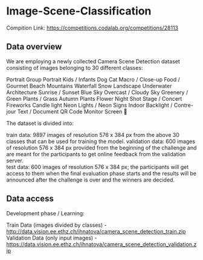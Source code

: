 # Image-Scene-Classification

Compition Link: https://competitions.codalab.org/competitions/28113

## Data overview
We are employing a newly collected Camera Scene Detection dataset consisting of images belonging to 30 different classes:

Portrait
Group Portrait
Kids / Infants
Dog
Cat
Macro / Close-up
Food / Gourmet
Beach
Mountains
Waterfall
Snow
Landscape
Underwater
Architecture
Sunrise / Sunset
Blue Sky
Overcast / Cloudy Sky
Greenery / Green Plants / Grass
Autumn Plants
Flower
Night Shot
Stage / Concert
Fireworks
Candle light
Neon Lights / Neon Signs
Indoor
Backlight / Contre-jour
Text / Document
QR Code
Monitor Screen


The dataset is divided into:

train data: 9897 images of resolution 576 x 384 px from the above 30 classes that can be used for training the model.
validation data: 600 images of resolution 576 x 384 px provided from the beginning of the challenge and are meant for the participants to get online feedback from the validation server.<br>
test data: 600 images of resolution 576 x 384 px; the participants will get access to them when the final evaluation phase starts and the results will be announced after the challenge is over and the winners are decided.

## Data access
Development phase / Learning:

Train Data (images divided by classes) - http://data.vision.ee.ethz.ch/ihnatova/camera_scene_detection_train.zip <br>
Validation Data (only input images) - https://data.vision.ee.ethz.ch/ihnatova/camera_scene_detection_validation.zip
